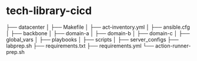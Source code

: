 # tech-library-cicd

├── datacenter
│   ├── Makefile
│   ├── act-inventory.yml
│   ├── ansible.cfg
│   ├── backbone
│   ├── domain-a
│   ├── domain-b
│   ├── domain-c
│   ├── global_vars
│   ├── playbooks
│   ├── scripts
│   ├── server_configs
├── labprep.sh
├── requirements.txt
├── requirements.yml
└── action-runner-prep.sh
